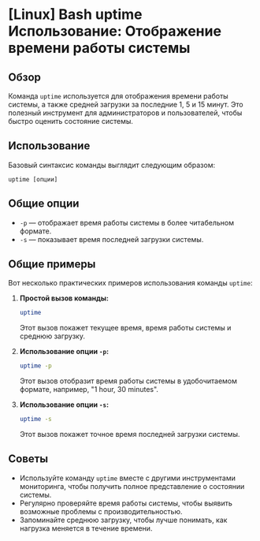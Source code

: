 # [Linux] Bash uptime Использование: Отображение времени работы системы

## Обзор
Команда `uptime` используется для отображения времени работы системы, а также средней загрузки за последние 1, 5 и 15 минут. Это полезный инструмент для администраторов и пользователей, чтобы быстро оценить состояние системы.

## Использование
Базовый синтаксис команды выглядит следующим образом:

```
uptime [опции]
```

## Общие опции
- `-p` — отображает время работы системы в более читабельном формате.
- `-s` — показывает время последней загрузки системы.

## Общие примеры
Вот несколько практических примеров использования команды `uptime`:

1. **Простой вызов команды:**
   ```bash
   uptime
   ```
   Этот вызов покажет текущее время, время работы системы и среднюю загрузку.

2. **Использование опции `-p`:**
   ```bash
   uptime -p
   ```
   Этот вызов отобразит время работы системы в удобочитаемом формате, например, "1 hour, 30 minutes".

3. **Использование опции `-s`:**
   ```bash
   uptime -s
   ```
   Этот вызов покажет точное время последней загрузки системы.

## Советы
- Используйте команду `uptime` вместе с другими инструментами мониторинга, чтобы получить полное представление о состоянии системы.
- Регулярно проверяйте время работы системы, чтобы выявить возможные проблемы с производительностью.
- Запоминайте среднюю загрузку, чтобы лучше понимать, как нагрузка меняется в течение времени.